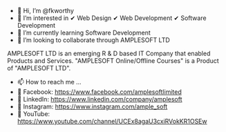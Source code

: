 - 👋 Hi, I’m @fkworthy
- 👀 I’m interested in ✔ Web Design ✔ Web Development ✔ Software Development
- 🌱 I’m currently learning Software Development
- 💞️ I’m looking to collaborate through AMPLESOFT LTD 

AMPLESOFT LTD is an emerging R & D based IT Company that enabled Products and Services.
"AMPLESOFT Online/Offline Courses" is a Product of "AMPLESOFT LTD".

- 📫 How to reach me ...
- 🔗 Facebook: https://www.facebook.com/amplesoftlimited
- 🔗 LinkedIn: https://www.linkedin.com/company/amplesoft
- 🔗 Instagram: https://www.instagram.com/ample_soft
- 🔗 YouTube: https://www.youtube.com/channel/UCEx8agaU3cxiRVokKR1OSEw
<!---
fkworthy/fkworthy is a ✨ special ✨ repository because its `README.md` (this file) appears on your GitHub profile.
You can click the Preview link to take a look at your changes.
--->
